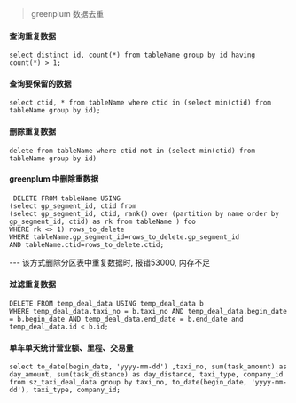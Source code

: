 > greenplum 数据去重

#### 查询重复数据

``` shell
select distinct id, count(*) from tableName group by id having count(*) > 1;
```

#### 查询要保留的数据

``` shell
select ctid, * from tableName where ctid in (select min(ctid) from tableName group by id);
```

#### 删除重复数据
``` shell
delete from tableName where ctid not in (select min(ctid) from tableName group by id)
``` 

#### greenplum 中删除重数据

``` shell
 DELETE FROM tableName USING 
(select gp_segment_id, ctid from 
(select gp_segment_id, ctid, rank() over (partition by name order by gp_segment_id, ctid) as rk from tableName ) foo 
WHERE rk <> 1) rows_to_delete 
WHERE tableName.gp_segment_id=rows_to_delete.gp_segment_id 
AND tableName.ctid=rows_to_delete.ctid;
```
--- 该方式删除分区表中重复数据时, 报错53000, 内存不足

#### 过滤重复数据

``` shell
DELETE FROM temp_deal_data USING temp_deal_data b
WHERE temp_deal_data.taxi_no = b.taxi_no AND temp_deal_data.begin_date = b.begin_date AND temp_deal_data.end_date = b.end_date and temp_deal_data.id < b.id;
```

#### 单车单天统计营业额、里程、交易量

``` shell
select to_date(begin_date, 'yyyy-mm-dd') ,taxi_no, sum(task_amount) as day_amount, sum(task_distance) as day_distance, taxi_type, company_id from sz_taxi_deal_data group by taxi_no, to_date(begin_date, 'yyyy-mm-dd'), taxi_type, company_id;
```



